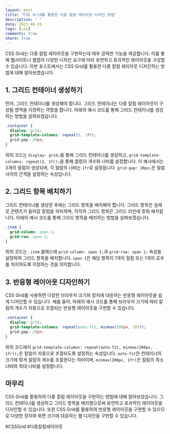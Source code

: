 ```yaml
---
layout: post
title: "CSS Grid를 활용한 다중 칼럼 레이아웃 디자인 방법"
description: " "
date: 2023-09-18
tags: [css]
comments: true
share: true
---
```


CSS Grid는 다중 칼럼 레이아웃을 구현하는데 매우 강력한 기능을 제공합니다. 이를 통해 웹사이트나 웹앱의 다양한 디자인 요구에 따라 유연하고 효과적인 레이아웃을 구성할 수 있습니다. 이번 포스트에서는 CSS Grid를 활용한 다중 칼럼 레이아웃 디자인하는 방법에 대해 알아보겠습니다.

## 1. 그리드 컨테이너 생성하기
먼저, 그리드 컨테이너를 생성해야 합니다. 그리드 컨테이너는 다중 칼럼 레이아웃이 구성될 영역을 지정하는 역할을 합니다. 아래의 예시 코드를 통해 그리드 컨테이너를 생성하는 방법을 살펴보겠습니다.

```css
.container {
  display: grid;
  grid-template-columns: repeat(3, 1fr);
  grid-gap: 20px;
}
```

위의 코드는 `display: grid;`를 통해 그리드 컨테이너를 생성하고, `grid-template-columns: repeat(3, 1fr);`을 통해 컬럼의 개수와 너비를 설정합니다. 이 예시에서는 3개의 컬럼이 생성되며, 각 컬럼의 너비는 `1fr`로 설정됩니다. `grid-gap: 20px;`은 컬럼 사이의 간격을 설정하는 속성입니다.

## 2. 그리드 항목 배치하기
그리드 컨테이너를 생성한 후에는 그리드 항목을 배치해야 합니다. 그리드 항목은 실제로 콘텐츠가 들어갈 칼럼을 의미하며, 각각의 그리드 항목은 그리드 라인에 맞춰 배치됩니다. 아래의 예시 코드를 통해 그리드 항목을 배치하는 방법을 살펴보겠습니다.

```css
.item {
  grid-column: span 1;
  grid-row: span 1;
}
```

위의 코드는 `.item` 클래스에 `grid-column: span 1;`과 `grid-row: span 1;` 속성을 설정하여 그리드 항목을 배치합니다. `span 1`은 해당 항목이 1개의 컬럼 또는 1개의 로우를 차지하도록 지정하는 것을 의미합니다.

## 3. 반응형 레이아웃 디자인하기
CSS Grid를 사용하면 다양한 브라우저 크기와 장치에 대응하는 반응형 레이아웃을 쉽게 디자인할 수 있습니다. 예를 들어, 아래의 예시 코드를 통해 브라우저 크기에 따라 칼럼의 개수가 자동으로 조절되는 반응형 레이아웃을 구현할 수 있습니다.

```css
.container {
  display: grid;
  grid-template-columns: repeat(auto-fit, minmax(200px, 1fr));
  grid-gap: 20px;
}
```

위의 코드에서 `grid-template-columns: repeat(auto-fit, minmax(200px, 1fr));`은 칼럼이 자동으로 조절되도록 설정하는 속성입니다. `auto-fit`은 컨테이너의 크기에 맞게 컬럼의 개수를 조절한다는 의미이며, `minmax(200px, 1fr)`은 컬럼의 최소 너비와 최대 너비를 설정합니다.

## 마무리
CSS Grid를 활용하여 다중 칼럼 레이아웃을 구현하는 방법에 대해 알아보았습니다. 그리드 컨테이너를 생성하고 그리드 항목을 배치함으로써 유연하고 효과적인 레이아웃을 디자인할 수 있습니다. 또한 CSS Grid를 활용하여 반응형 레이아웃을 구현할 수 있으므로 다양한 장치와 화면 크기에 대응하는 웹 디자인을 구현할 수 있습니다.

#CSSGrid #다중칼럼레이아웃